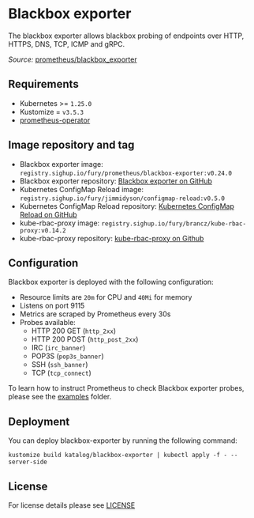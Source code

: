 # Blackbox exporter

<!-- <KFD-DOCS> -->

The blackbox exporter allows blackbox probing of endpoints over HTTP, HTTPS, DNS, TCP, ICMP and gRPC.

*Source:* [prometheus/blackbox_exporter](https://github.com/prometheus/blackbox_exporter)

## Requirements

- Kubernetes >= `1.25.0`
- Kustomize = `v3.5.3`
- [prometheus-operator](../prometheus-operator)

## Image repository and tag

- Blackbox exporter image: `registry.sighup.io/fury/prometheus/blackbox-exporter:v0.24.0`
- Blackbox exporter repository: [Blackbox exporter on GitHub][blackbox-exporter-gh]
- Kubernetes ConfigMap Reload image: `registry.sighup.io/fury/jimmidyson/configmap-reload:v0.5.0`
- Kubernetes ConfigMap Reload repository: [Kubernetes ConfigMap Reload on GitHub][configmap-reload-gh]
- kube-rbac-proxy image: `registry.sighup.io/fury/brancz/kube-rbac-proxy:v0.14.2`
- kube-rbac-proxy repository: [kube-rbac-proxy on Github][krp-gh]

## Configuration

Blackbox exporter is deployed with the following configuration:
- Resource limits are `20m` for CPU and `40Mi` for memory
- Listens on port 9115
- Metrics are scraped by Prometheus every 30s
- Probes available:
  - HTTP 200 GET (`http_2xx`)
  - HTTP 200 POST (`http_post_2xx`)
  - IRC (`irc_banner`)
  - POP3S (`pop3s_banner`)
  - SSH (`ssh_banner`)
  - TCP (`tcp_connect`)

To learn how to instruct Prometheus to check Blackbox exporter probes, please see the [examples](../../examples/blackbox-exporter-probe) folder.

## Deployment
You can deploy blackbox-exporter by running the following command:

```shell
kustomize build katalog/blackbox-exporter | kubectl apply -f - --server-side
```

<!-- Links -->

[blackbox-exporter-gh]: https://github.com/prometheus/blackbox_exporter
[configmap-reload-gh]: https://github.com/jimmidyson/configmap-reload
[krp-gh]: https://github.com/brancz/kube-rbac-proxy

<!-- </KFD-DOCS> -->

## License

For license details please see [LICENSE](../../LICENSE)
